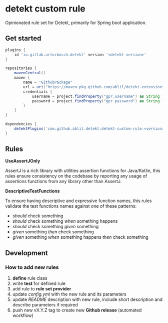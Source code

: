 # detekt custom rule 

Opinionated rule set for Detekt, primarily for Spring boot application.

## Get started

```groovy
plugins {
    id 'io.gitlab.arturbosch.detekt' version '<detekt-version>'
}

repositories {
    mavenCentral()
    maven {
        name = "GithubPackage"
        url = uri("https://maven.pkg.github.com/ablil/detekt-extension")
        credentials {
            username = project.findProperty("gpr.username") as String ?: System.getenv('GITHUB_ACTOR')
            password = project.findProperty("gpr.password") as String ?: System.getenv('GITHUB_TOKEN')
        }
    }
}

dependencies {
    detektPlugins('com.github.ablil.detekt:detekt-custom-rule:<version>')
}
```

## Rules


**UseAssertJOnly**

AssertJ is a rich library with utilities assertion functions for Java/Kotlin, this rules ensure consistency on the codebase
by reporting any usage of assertions functions from any library other than AssertJ.

**DescriptiveTestFunctions**

To ensure having descriptive and expressive function names, this rules validate the test functions names against one of these patterns:
* *should* check something
* *should* check something *when* something happens
* *should* check something *given* something
* *given* something *then* check something
* *given* something *when* something happens *then* check something


## Development

### How to add new rules

1. **define** rule class
2. write **test** for defined rule
3. add rule to **rule set provider**
4. update *config.yml* with the new rule and its parameters
5. update *README* description with new rule, include short description and describe parameters if required
6. push new vX.Y.Z tag to create new **Github release** (automated workflow)
